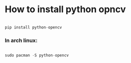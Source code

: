  # How to install python opncv

 ```python

 pip install python-opencv

 ```


### In arch linux: 

 ```python

 sudo pacman -S python-opencv

 ```